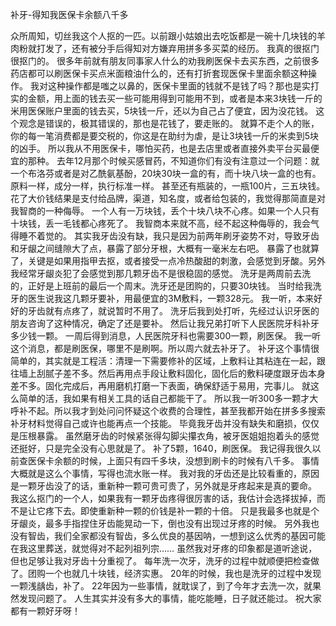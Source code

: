 补牙-得知我医保卡余额八千多

众所周知，切丝我这个人抠的一匹。以前跟小姑娘出去吃饭都是一碗十几块钱的羊肉粉就打发了，还有被分手后得知对方嫌弃用拼多多买菜的经历。
我真的很抠门很抠门的。
很多年前就有朋友同事家人什么的劝我刷医保卡去买东西，之前很多药店都可以刷医保卡买点米面粮油什么的，还有打折套现医保卡里面余额这种操作。
我对这种操作都是嗤之以鼻的，医保卡里面的钱就不是钱了吗？那也是实打实的金额，用上面的钱去买一些可能用得到可能用不到，或者是本来3块钱一斤的米用医保账户里面的钱去买，5块钱一斤，还以为自己占了便宜，因为没花钱。
这个观念是错误的，极其错误的，那也是花钱了，要走账的。
就算不走个人的账，你的每一笔消费都是要交税的，你这是在助纣为虐，是让3块钱一斤的米卖到5块的凶手。
所以我从不用医保卡，哪怕买药，也是去店里或者直接外卖平台买最便宜的那种。
去年12月那个时候买感冒药，不知道你们有没有注意过一个问题：就一个布洛芬或者是对乙酰氨基酚，20块30块一盒的有，而十块八块一盒的也有。原料一样，成分一样，执行标准一样。
甚至还有瓶装的，一瓶100片，三五块钱。
花了大价钱结果是支付给品牌，渠道，知名度，或者给包装的，我觉得那简直是对我智商的一种侮辱。
一个人有一万块钱，丢个十块八块不心疼。如果一个人只有十块钱，丢一毛钱都心疼死了。
我智商本来就不高，经不起这种侮辱的，我会气得睡不着觉的。
其实我牙齿没有缺，我只是因为前两年刷牙姿势不对，导致牙齿和牙龈之间缝隙大了点，暴露了部分牙根，大概有一毫米左右吧。
暴露了也就算了，关键是如果用指甲去抠，或者接受一点冷热酸甜的刺激，会感觉到牙酸。另外我经常牙龈炎犯了会感觉到那几颗牙齿不是很稳固的感觉。
洗牙是两周前去洗的，正好是上班前的最后一个周末。洗牙还是团购的，只要30块钱。
当时给我洗牙的医生说我这几颗牙要补，用最便宜的3M敷料，一颗328元。
我一听，本来好好的牙齿就有点疼了，就说暂时不用了。
洗牙后我到处打听，先经过认识牙医的朋友咨询了这种情况，确定了还是要补。
然后让我兄弟打听下人民医院牙科补牙多少钱一颗。
一周后得到消息，人民医院牙科也需要300一颗，刷医保。
我一听这个消息，都是刷医保，哪里不是刷啊。所以周六就去补牙了。
补牙这个事情很简单的，其实就是工程活：清理一下需要修补的区域，上敷料让其粘连在一起，跟往墙上刮腻子差不多。然后再用点手段让敷料固化，固化后的敷料硬度跟牙齿本身差不多。固化完成后，再用磨机打磨一下表面，确保舒适于易用，完事儿。
就这么简单的活，我如果有相关工具的话自己都能干了。
所以我一听300多一颗才大呼补不起。所以我才到处问问怀疑这个收费的合理性，甚至我都开始在拼多多搜索补牙材料觉得自己或许也能再点一个技能。
毕竟我牙齿并没有缺失和磨损，仅仅是压根暴露。
虽然磨牙齿的时候紧张得勾脚尖攥衣角，被牙医姐姐抱着头的感觉还挺好，只是完全没有心思就是了。
补了5颗，1640，刷医保。
我记得我很久以前查医保卡余额的时候，上面只有四千多块，没想到刷卡的时候有八千多。
事情大概就是这么个事情，写得也流水账一样。
我对我的牙齿还是比较看重的，原因是一颗牙齿没了的话，重新种一颗可贵可贵了，另外就是牙疼起来是真的要命。
我这么抠门的一个人，如果我有一颗牙齿疼得很厉害的话，我估计会选择拔掉，而不是让它疼下去。即使重新种一颗的价钱是补一颗的十倍。
只是我最多也就是个牙龈炎，最多手指捏住牙齿能晃动一下，倒也没有出现过牙疼的时候。
另外我也没有智齿，我们全家都没有智齿，多么优良的基因呐，一想到这么优秀的基因可能在我这里葬送，就觉得对不起列祖列宗……
虽然我对牙疼的印象都是道听途说，但也足够让我对牙齿十分重视了。
每年洗一次牙，洗牙的过程中就顺便把检查做了。团购一个也就几十块钱，经济实惠。
20年的时候，我也是洗牙的过程中发现一颗浅龋齿，补了。
22年因为一些事情，就耽误了，到了今年才去洗一次，就果然发现问题了。
人生其实并没有多大的事情，能吃能睡，日子就还能过。
祝大家都有一颗好牙呀！